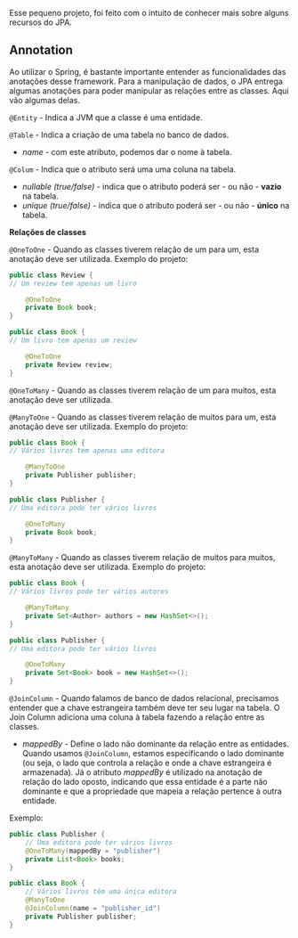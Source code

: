 Esse pequeno projeto, foi feito com o intuito de conhecer mais sobre alguns recursos do JPA.

## Annotation

Ao utilizar o Spring, é bastante importante entender as funcionalidades das anotações desse framework. Para a manipulação de dados, o JPA entrega algumas anotações para poder manipular as relações entre as classes. Aqui vão algumas delas.

`@Entity` - Indica a JVM que a classe é uma entidade.

`@Table` - Indica a criação de uma tabela no banco de dados.

- *name* - com este atributo, podemos dar o nome à tabela.

`@Colum` - Indica que o atributo será uma uma coluna na tabela.

- *nullable* *(true/false)* - indica que o atributo poderá ser - ou não - **vazio** na tabela.
- *unique* *(true/false)* - indica que o atributo poderá ser - ou não - **único** na tabela.

**Relações de classes**

`@OneToOne` - Quando as classes tiverem relação de um para um, esta anotação deve  ser utilizada. Exemplo do projeto:

```java
public class Review {
// Um review tem apenas um livro

	@OneToOne
	private Book book;
}

public class Book {
// Um livro tem apenas um review

	@OneToOne
	private Review review;
}
```

`@OneToMany` - Quando as classes tiverem relação de um para muitos, esta anotação deve  ser utilizada.

`@ManyToOne` - Quando as classes tiverem relação de muitos para um, esta anotação deve  ser utilizada. Exemplo do projeto:

```java
public class Book {
// Vários livros tem apenas uma editora

	@ManyToOne
	private Publisher publisher;
}

public class Publisher {
// Uma editora pode ter vários livros

	@OneToMany
	private Book book;
}
```

`@ManyToMany` - Quando as classes tiverem relação de muitos para muitos, esta anotação deve ser utilizada. Exemplo do projeto:

```java
public class Book {
// Vários livros pode ter vários autores 

	@ManyToMany
	private Set<Author> authors = new HashSet<>();
}

public class Publisher {
// Uma editora pode ter vários livros

	@OneToMany
	private Set<Book> book = new HashSet<>();
}
```
`@JoinColumn` - Quando falamos de banco de dados relacional, precisamos entender que a chave estrangeira também deve ter seu lugar na tabela. O Join Column adiciona uma coluna à tabela fazendo a relação entre as classes.

- *mappedBy* - Define o lado não dominante da relação entre as entidades. Quando usamos `@JoinColumn`, estamos especificando o lado dominante (ou seja, o lado que controla a relação e onde a chave estrangeira é armazenada). Já o atributo *mappedBy* é utilizado na anotação de relação do lado oposto, indicando que essa entidade é a parte não dominante e que a propriedade que mapeia a relação pertence à outra entidade. 

Exemplo:

```java
public class Publisher {
    // Uma editora pode ter vários livros
    @OneToMany(mappedBy = "publisher")
    private List<Book> books;
}

public class Book {
    // Vários livros têm uma única editora
    @ManyToOne
    @JoinColumn(name = "publisher_id")
    private Publisher publisher;
}
